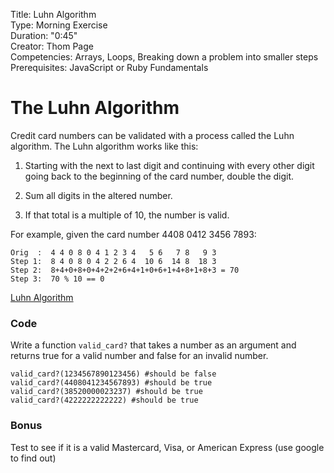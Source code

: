 Title: Luhn Algorithm <br>
Type: Morning Exercise <br>
Duration: "0:45"<br>
Creator: Thom Page <br>
Competencies: Arrays, Loops, Breaking down a problem into smaller steps<br>
Prerequisites: JavaScript or Ruby Fundamentals<br>



# The Luhn Algorithm

Credit card numbers can be validated with a process called the Luhn algorithm. The Luhn algorithm works like this:

1. Starting with the next to last digit and continuing with every other digit going back to the beginning of the card number, double the digit.

2. Sum all digits in the altered number.

3. If that total is a multiple of 10, the number is valid.

For example, given the card number 4408 0412 3456 7893:

```
Orig  :  4 4 0 8 0 4 1 2 3 4   5 6   7 8   9 3
Step 1:  8 4 0 8 0 4 2 2 6 4  10 6  14 8  18 3
Step 2:  8+4+0+8+0+4+2+2+6+4+1+0+6+1+4+8+1+8+3 = 70
Step 3:  70 % 10 == 0
```

[Luhn Algorithm](http://en.wikipedia.org/wiki/Luhn_algorithm)

### Code

Write a function `valid_card?` that takes a number as an argument and returns true for a valid number and false for an invalid number.

```
valid_card?(1234567890123456) #should be false
valid_card?(4408041234567893) #should be true
valid_card?(38520000023237) #should be true
valid_card?(4222222222222) #should be true
```

### Bonus
Test to see if it is a valid Mastercard, Visa, or American Express (use google to find out)
